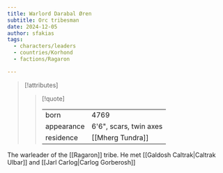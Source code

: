 ```yaml
---
title: Warlord Darabal Øren
subtitle: Orc tribesman
date: 2024-12-05
author: sfakias
tags:
  - characters/leaders
  - countries/Korhond
  - factions/Ragaron

---
```

> [!attributes]
> 
> > [!quote]
> >
> > | | |
> > | --- | --- |
> > | born | 4769 |
> > | appearance | 6'6", scars, twin axes |
> > | residence | [[Mherg Tundra]] |

The warleader of the [[Ragaron]] tribe. He met [[Galdosh Caltrak|Caltrak Ulbar]] and [[Jarl Carlog|Carlog Gorberosh]]